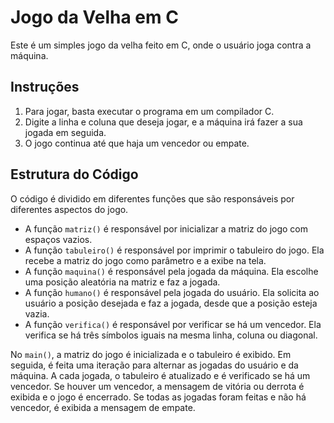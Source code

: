 <!DOCTYPE html>
<html lang="pt-br">
<head>
    <meta charset="UTF-8">
</head>
<body>
    <h1>Jogo da Velha em C</h1>
    <p>Este é um simples jogo da velha feito em C, onde o usuário joga contra a máquina.</p>
    <h2>Instruções</h2>
    <ol>
        <li>Para jogar, basta executar o programa em um compilador C.</li>
        <li>Digite a linha e coluna que deseja jogar, e a máquina irá fazer a sua jogada em seguida.</li>
        <li>O jogo continua até que haja um vencedor ou empate.</li>
    </ol>
    <h2>Estrutura do Código</h2>
    <p>O código é dividido em diferentes funções que são responsáveis por diferentes aspectos do jogo.</p>
    <ul>
        <li>A função <code>matriz()</code> é responsável por inicializar a matriz do jogo com espaços vazios.</li>
        <li>A função <code>tabuleiro()</code> é responsável por imprimir o tabuleiro do jogo. Ela recebe a matriz do jogo como parâmetro e a exibe na tela.</li>
        <li>A função <code>maquina()</code> é responsável pela jogada da máquina. Ela escolhe uma posição aleatória na matriz e faz a jogada.</li>
        <li>A função <code>humano()</code> é responsável pela jogada do usuário. Ela solicita ao usuário a posição desejada e faz a jogada, desde que a posição esteja vazia.</li>
        <li>A função <code>verifica()</code> é responsável por verificar se há um vencedor. Ela verifica se há três símbolos iguais na mesma linha, coluna ou diagonal.</li>
    </ul>
    <p>No <code>main()</code>, a matriz do jogo é inicializada e o tabuleiro é exibido. Em seguida, é feita uma iteração para alternar as jogadas do usuário e da máquina. A cada jogada, o tabuleiro é atualizado e é verificado se há um vencedor. Se houver um vencedor, a mensagem de vitória ou derrota é exibida e o jogo é encerrado. Se todas as jogadas foram feitas e não há vencedor, é exibida a mensagem de empate.</p>
